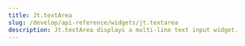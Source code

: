 ```yaml
---
title: Jt.textArea
slug: /develop/api-reference/widgets/jt.textarea
description: Jt.textArea displays a multi-line text input widget.
---
```


<Autofunction function="Jt.textArea" />
